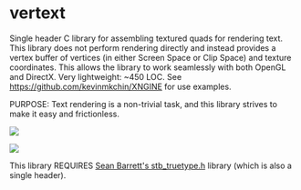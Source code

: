 # vertext
Single header C library for assembling textured quads for rendering text. This library does not perform rendering directly and instead provides a vertex buffer of vertices (in either Screen Space or Clip Space) and texture coordinates. This allows the library to work seamlessly with both OpenGL and DirectX. Very lightweight: ~450 LOC. See https://github.com/kevinmkchin/XNGINE for use examples. 

PURPOSE: Text rendering is a non-trivial task, and this library strives to make it easy and frictionless.

![](https://github.com/kevinmkchin/vertext/blob/main/misc/console.gif?raw=true)

![](https://github.com/kevinmkchin/vertext/blob/main/misc/text-buffer-assembly.gif?raw=true)

This library REQUIRES [Sean Barrett's stb_truetype.h](https://github.com/nothings/stb/blob/master/stb_truetype.h) library (which is also a single header).
